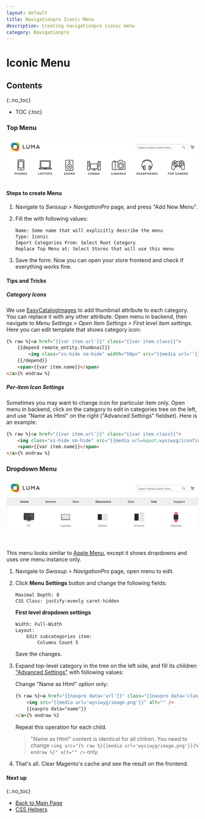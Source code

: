 ```yaml
---
layout: default
title: Navigationpro Iconic Menu
description: Creating navigationpro iconic menu
category: Navigationpro
---
```


# Iconic Menu

## Contents
{:.no_toc}

* TOC
{:toc}

### Top Menu

![Iconic Menu](/images/m2/navigationpro/use-cases/iconic-menu.png)

#### Steps to create Menu

 1. Navigate to _Swissup > NavigationPro_ page, and press "Add New Menu".
 2. Fill the with following values:

    ```
    Name: Some name that will explicitly describe the menu
    Type: Iconic
    Import Categories From: Select Root Category
    Replace Top Menu at: Select Stores that will use this menu
    ```

 3. Save the form. Now you can open your store frontend and check if everything
    works fine.

#### Tips and Tricks

##### Category Icons

We use [EasyCatalogImages](/m2/extensions/easycatalogimages/) to add thumbnail
attribute to each category. You can replace it with any other attribute. Open menu
in backend, then navigate to
_Menu Settings > Open Item Settings > First level item settings_.
Here you can edit template that shows category icon:

```html
{% raw %}<a href="{{var item.url'}}" class="{{var item.class}}">
    {{depend remote_entity.thumbnail}}
        <img class="xs-hide sm-hide" width="50px" src="{{media url=''}}/catalog/category/{{var remote_entity.thumbnail}}" />
    {{/depend}}
    <span>{{var item.name}}</span>
</a>{% endraw %}
```

##### Per-item Icon Settings

Sometimes you may want to change icon for particular item only.
Open menu in backend, click on the category to edit in categories tree on the left,
and use "Name as Html" on the right ("Advanced Settings" fieldset).
Here is an example:

```html
{% raw %}<a href="{{var item.url'}}" class="{{var item.class}}">
    <img class="xs-hide sm-hide" src="{{media url=&quot;wysiwyg/iconfinder_multimedia-37_2849799.png&quot;}}" alt="" />
    <span>{{var item.name}}</span>
</a>{% endraw %}
```

### Dropdown Menu

![Iconic Menu in a Dropdown](/images/m2/navigationpro/use-cases/iconic-menu-dropdown.png)

This menu looks similar to [Apple Menu][apple-menu], except it shows dropdowns
and uses one menu instance only.

 1. Navigate to _Swissup > NavigationPro_ page, open menu to edit.
 2. Click **Menu Settings** button and change the following fields:

    ```
    Maximal Depth: 0
    CSS Class: justify-evenly caret-hidden
    ```

    **First level dropdown settings**

    ```
    Width: Full-Width
    Layout:
        Edit subcategories item:
            Columns Count 5
    ```

    Save the changes.

 4. Expand top-level category in the tree on the left side, and fill its
    children ["Advanced Settings"](/m2/extensions/navigationpro/backend/menu-edit/#advanced-settings)
    with following values:

    Change "Name as Html" option only:

    ```html
    {% raw %}<a href="{{navpro data='url'}}" class="{{navpro data='class'}} text-center flex flex-column items-center">
        <img src="{{media url='wysiwyg/image.png'}}" alt="" />
        {{navpro data="name"}}
    </a>{% endraw %}
    ```

    Repeat this operation for each child.

    > "Name as Html" content is identical for all chilren. You need to change
    > `<img src="{% raw %}{{media url='wysiwyg/image.png'}}{% endraw %}" alt="" />` only.

 5. That's all. Clear Magento's cache and see the result on the frontend.

#### Next up
{:.no_toc}

 -  [Back to Main Page](/m2/extensions/navigationpro/)
 -  [CSS Helpers][css-helpers]

[item-renderer]: /m2/extensions/navigationpro/ui/menu-item-name-as-html/ "Item Name Renderer"
[menu-settings]: /m2/extensions/navigationpro/backend/menu-settings/ "Menu Settings Panel"
[css-helpers]: /m2/extensions/navigationpro/customization/css-helpers/ "CSS Helpers"
[simple-menu]: /m2/extensions/navigationpro/use-cases/simple-menu/ "Simple Menu"
[apple-menu]: /m2/extensions/navigationpro/use-cases/apple-menu/ "Apple Menu"
